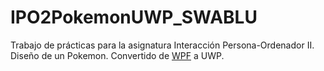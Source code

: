 # IPO2PokemonUWP_SWABLU
Trabajo de prácticas para la asignatura Interacción Persona-Ordenador II.
Diseño de un Pokemon. Convertido de [WPF](https://github.com/clarasacedon/swablu_N333 "Proyecto Swablu WPF") a UWP.
